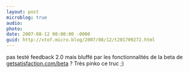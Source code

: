 ```yaml
---
layout: post
microblog: true
audio: 
photo: 
date: 2007-08-12 00:00:00 -0000
guid: http://xtof.micro.blog/2007/08/12/t201709272.html
---
```

pas testé feedback 2.0 mais bluffé par les fonctionnalités de la beta de [getsatisfaction.com/beta](http://getsatisfaction.com/beta) ? Très pinko ce truc ;)
